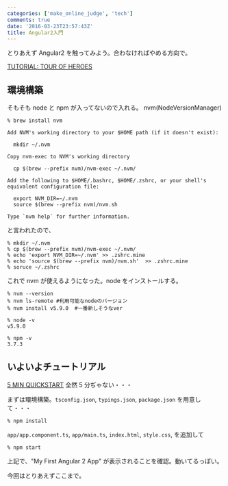 ```yaml
---
categories: ['make_online_judge', 'tech']
comments: true
date: '2016-03-23T23:57:43Z'
title: Angular2入門
---
```


とりあえず Angular2 を触ってみよう。合わなければやめる方向で。

[TUTORIAL: TOUR OF HEROES](https://angular.io/docs/ts/latest/tutorial/)

## 環境構築

そもそも node と npm が入ってないので入れる。
nvm(NodeVersionManager)

```
% brew install nvm
```

```
Add NVM's working directory to your $HOME path (if it doesn't exist):

  mkdir ~/.nvm

Copy nvm-exec to NVM's working directory

  cp $(brew --prefix nvm)/nvm-exec ~/.nvm/

Add the following to $HOME/.bashrc, $HOME/.zshrc, or your shell's
equivalent configuration file:

  export NVM_DIR=~/.nvm
  source $(brew --prefix nvm)/nvm.sh

Type `nvm help` for further information.
```

と言われたので、

```
% mkdir ~/.nvm
% cp $(brew --prefix nvm)/nvm-exec ~/.nvm/
% echo 'export NVM_DIR=~/.nvm' >> .zshrc.mine
% echo 'source $(brew --prefix nvm)/nvm.sh'  >> .zshrc.mine
% soruce ~/.zshrc
```

これで nvm が使えるようになった。node をインストールする。

```
% nvm --version
% nvm ls-remote #利用可能なnodeのバージョン
% nvm install v5.9.0  #一番新しそうなver
```

```
% node -v
v5.9.0

% npm -v
3.7.3
```

## いよいよチュートリアル

[5 MIN QUICKSTART](https://angular.io/docs/ts/latest/quickstart.html)
全然 5 分ぢゃない・・・

まずは環境構築。`tsconfig.json`, `typings.json`, `package.json` を用意して・・・

```
% npm install
```

`app/app.component.ts`, `app/main.ts`, `index.html`, `style.css`, を追加して

```
% npm start
```

上記で、"My First Angular 2 App" が表示されることを確認。動いてるっぽい。

今回はとりあえずここまで。
